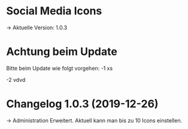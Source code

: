 # Social Media Icons

-> Aktuelle Version: 1.0.3

# Achtung beim Update

Bitte beim Update wie folgt vorgehen:
-1  xs

-2 vdvd

# Changelog 1.0.3 (2019-12-26)

-> Administration Erweitert. Aktuell kann man bis zu 10 Icons einstellen. 
